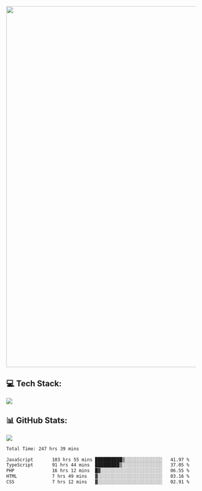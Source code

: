 <img style='width: 100vw' src='./hcampos_gradient.png'>

## 💻 Tech Stack:

![](https://img.shields.io/badge/next%20js-000000?style=for-the-badge&logo=nextdotjs&logoColor=white)

## 📊 GitHub Stats:

![](https://github-readme-stats.vercel.app/api?username=Sakoutecher&show_icons=true&count_private=true&&bg_color=70,11998e,38ef7d&title_color=fff&text_color=fff&icon_color=fff&hide_border=true)<br/>

<!--START_SECTION:waka-->

```txt
Total Time: 247 hrs 39 mins

JavaScript       103 hrs 55 mins ██████████▒░░░░░░░░░░░░░░   41.97 %
TypeScript       91 hrs 44 mins  █████████▒░░░░░░░░░░░░░░░   37.05 %
PHP              16 hrs 12 mins  █▓░░░░░░░░░░░░░░░░░░░░░░░   06.55 %
HTML             7 hrs 49 mins   ▓░░░░░░░░░░░░░░░░░░░░░░░░   03.16 %
CSS              7 hrs 12 mins   ▓░░░░░░░░░░░░░░░░░░░░░░░░   02.91 %
```

<!--END_SECTION:waka-->
